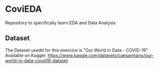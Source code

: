 # CoviEDA
Repository to specifically learn EDA and Data Analysis

## Dataset

The Dataset usedd for this exercice is "Our World in Data - COVID-19".
Available on Kaggle: https://www.kaggle.com/datasets/caesarmario/our-world-in-data-covid19-dataset

